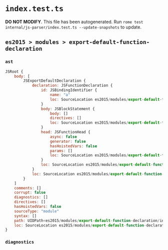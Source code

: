 # `index.test.ts`

**DO NOT MODIFY**. This file has been autogenerated. Run `rome test internal/js-parser/index.test.ts --update-snapshots` to update.

## `es2015 > modules > export-default-function-declaration`

### `ast`

```javascript
JSRoot {
	body: [
		JSExportDefaultDeclaration {
			declaration: JSFunctionDeclaration {
				id: JSBindingIdentifier {
					name: "a"
					loc: SourceLocation es2015/modules/export-default-function-declaration/input.js 1:24-1:25 (a)
				}
				body: JSBlockStatement {
					body: []
					directives: []
					loc: SourceLocation es2015/modules/export-default-function-declaration/input.js 1:28-1:30
				}
				head: JSFunctionHead {
					async: false
					generator: false
					hasHoistedVars: false
					params: []
					loc: SourceLocation es2015/modules/export-default-function-declaration/input.js 1:25-1:27
				}
				loc: SourceLocation es2015/modules/export-default-function-declaration/input.js 1:15-1:30
			}
			loc: SourceLocation es2015/modules/export-default-function-declaration/input.js 1:0-1:30
		}
	]
	comments: []
	corrupt: false
	diagnostics: []
	directives: []
	hasHoistedVars: false
	sourceType: "module"
	syntax: []
	path: UIDPath<es2015/modules/export-default-function-declaration/input.js>
	loc: SourceLocation es2015/modules/export-default-function-declaration/input.js 1:0-2:0
}
```

### `diagnostics`

```

```
